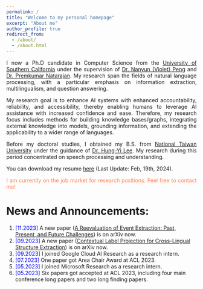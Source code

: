```yaml
---
permalink: /
title: "Welcome to my personal homepage"
excerpt: "About me"
author_profile: true
redirect_from: 
  - /about/
  - /about.html
---
```


<p align="justify">
  I now a Ph.D candidate in Computer Science from the <a href="https://www.cs.usc.edu/">University of Southern California</a> under the supervision of <a href="https://vnpeng.net/">Dr. Nanyun (Violet) Peng</a> and <a href="https://viterbi.usc.edu/directory/faculty/Natarajan/Premkumar">Dr. Premkumar Natarajan</a>. My research span the fields of natural language processing, with a particular emphasis on information extraction, multilingualism, and question answering. 
</p>  

<p align="justify">
  My research goal is to enhance AI systems with enhanced accountability, reliability, and accessibility, thereby enabling humans to leverage AI assistance with increased confidence and ease. Therefore, my research focus includes methods for building knowledge bases/graphs, integrating external knowledge into models, grounding information, and extending the applicability to a wider range of languages.
</p>

<p align="justify">
  Before my doctoral studies, I obtained my B.S. from <a href="https://eecs.ntu.edu.tw/?locale=en">National Taiwan University</a> under the guidance of <a href="https://speech.ee.ntu.edu.tw/~hylee">Dr. Hung-Yi Lee</a>. My research during this period concentrated on speech processing and understanding. 
</p>

You can download my resume [here](../files/Resume_ihunghsu_202402.pdf) (Last Update: Feb, 19th, 2024).

<p align="justify" style='color:coral'>
  I am currently on the job market for research positions. Feel free to contact me!
</p>

News and Announcements:
======
1. <span style="color:blue">[11.2023] </span> A new paper ([A Reevaluation of Event Extraction: Past, Present, and Future Challenges](https://arxiv.org/abs/2311.09562)) is on arXiv now.
1. <span style="color:blue">[09.2023] </span> A new paper ([Contextual Label Projection for Cross-Lingual Structure Extraction](https://arxiv.org/abs/2309.08943)) is on arXiv now.
1. <span style="color:blue">[09.2023] </span> I joined Google Cloud AI Research as a research intern.
1. <span style="color:blue">[07.2023] </span> One paper got Area Chair Award at ACL 2023.
1. <span style="color:blue">[05.2023] </span> I joined Microsoft Research as a research intern.
1. <span style="color:blue">[05.2023] </span> Six papers got accepted at ACL 2023, including four main conference long papers and two long finding papers.